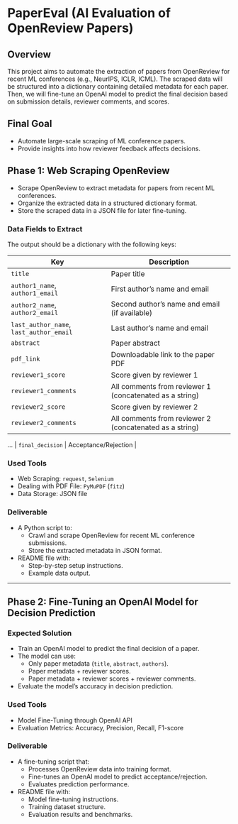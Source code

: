 # PaperEval (AI Evaluation of OpenReview Papers)

## Overview
This project aims to automate the extraction of papers from OpenReview for recent ML conferences (e.g., NeurIPS, ICLR, ICML). The scraped data will be structured into a dictionary containing detailed metadata for each paper. Then, we will fine-tune an OpenAI model to predict the final decision based on submission details, reviewer comments, and scores.

## Final Goal
- Automate large-scale scraping of ML conference papers.
- Provide insights into how reviewer feedback affects decisions.

## Phase 1: Web Scraping OpenReview
- Scrape OpenReview to extract metadata for papers from recent ML conferences.
- Organize the extracted data in a structured dictionary format.
- Store the scraped data in a JSON file for later fine-tuning.

### Data Fields to Extract
The output should be a dictionary with the following keys:

| Key | Description |
|---------|---------------|
| `title` | Paper title |
| `author1_name`, `author1_email` | First author’s name and email |
| `author2_name`, `author2_email` | Second author’s name and email (if available) |
| `last_author_name`, `last_author_email` | Last author’s name and email |
| `abstract` | Paper abstract |
| `pdf_link` | Downloadable link to the paper PDF |
| `reviewer1_score` | Score given by reviewer 1 |
| `reviewer1_comments` | All comments from reviewer 1 (concatenated as a string) |
| `reviewer2_score` | Score given by reviewer 2 |
| `reviewer2_comments` | All comments from reviewer 2 (concatenated as a string) |
  ...
| `final_decision` | Acceptance/Rejection |

### Used Tools
- Web Scraping: `request`, `Selenium`
- Dealing with PDF File: `PyMuPDF` (`fitz`)
- Data Storage: JSON file

### Deliverable
- A Python script to:
  - Crawl and scrape OpenReview for recent ML conference submissions.
  - Store the extracted metadata in JSON format.
- README file with:
  - Step-by-step setup instructions.
  - Example data output.

---

## Phase 2: Fine-Tuning an OpenAI Model for Decision Prediction
### Expected Solution
- Train an OpenAI model to predict the final decision of a paper.
- The model can use:
  - Only paper metadata (`title`, `abstract`, `authors`).
  - Paper metadata + reviewer scores.
  - Paper metadata + reviewer scores + reviewer comments.
- Evaluate the model’s accuracy in decision prediction.

### Used Tools
- Model Fine-Tuning through OpenAI API
- Evaluation Metrics: Accuracy, Precision, Recall, F1-score

### Deliverable
- A fine-tuning script that:
  - Processes OpenReview data into training format.
  - Fine-tunes an OpenAI model to predict acceptance/rejection.
  - Evaluates prediction performance.
- README file with:
  - Model fine-tuning instructions.
  - Training dataset structure.
  - Evaluation results and benchmarks.
